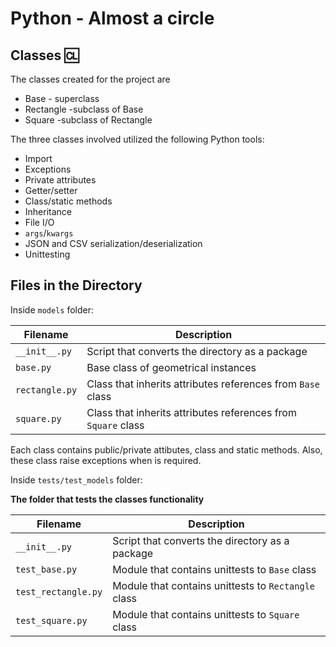 # Python - Almost a circle

## Classes 🆑

The classes created for the project are

- Base - superclass
- Rectangle -subclass of Base
- Square -subclass of Rectangle

The three classes involved utilized the following Python tools:

- Import
- Exceptions
- Private attributes
- Getter/setter
- Class/static methods
- Inheritance
- File I/O
- `args`/`kwargs`
- JSON and CSV serialization/deserialization
- Unittesting

## Files in the Directory

Inside `models` folder:

| Filename       | Description                                                   |
| -------------- | ------------------------------------------------------------- |
| `__init__.py`  | Script that converts the directory as a package               |
| `base.py`      | Base class of geometrical instances                           |
| `rectangle.py` | Class that inherits attributes references from `Base` class   |
| `square.py`    | Class that inherits attributes references from `Square` class |

Each class contains public/private attibutes, class and static methods. Also, these class raise exceptions when is required.

Inside `tests/test_models` folder:

**The folder that tests the classes functionality**

| Filename            | Description                                         |
| ------------------- | --------------------------------------------------- |
| `__init__.py`       | Script that converts the directory as a package     |
| `test_base.py`      | Module that contains unittests to `Base` class      |
| `test_rectangle.py` | Module that contains unittests to `Rectangle` class |
| `test_square.py`    | Module that contains unittests to `Square` class    |
